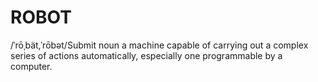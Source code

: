 # ROBOT
/ˈrōˌbät,ˈrōbət/Submit
noun
a machine capable of carrying out a complex series of actions automatically, especially one programmable by a computer.
